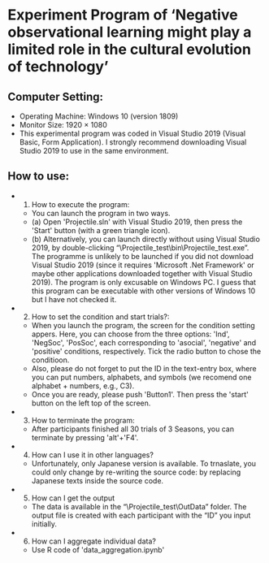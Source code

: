 # Experiment Program of ‘Negative observational learning might play a limited role in the cultural evolution of technology’


## Computer Setting:
+ Operating Machine: Windows 10 (version 1809)
+ Monitor Size: 1920 × 1080
+ This experimental program was coded in Visual Studio 2019 (Visual Basic, Form  Application). I strongly recommend downloading Visual Studio 2019 to use in the same environment.

## How to use:
+ 1. How to execute the program: 
    + You can launch the program in two ways. 
    + (a) Open 'Projectile.sln' with Visual Studio 2019, then press the 'Start' button (with a green triangle icon). 
    + (b) Alternatively, you can launch directly without using Visual Studio 2019, by double-clicking “\Projectile_test\bin\Projectile_test.exe”. The programme is unlikely to be launched if you did not download Visual Studio 2019 (since it requires 'Microsoft .Net Framework' or maybe other applications downloaded together with Visual Studio 2019). The program is only excusable on Windows PC. I guess that this program can be executable with other versions of Windows 10 but I have not checked it.

+ 2.  How to set the condition and start trials?:
    + When you launch the program, the screen for the condition setting appers. Here, you can choose from the three options: 'Ind', 'NegSoc', 'PosSoc', each corresponding to 'asocial', 'negative' and 'positive' conditions, respectively. Tick the radio button to chose the conditioon. 
    + Also, please do not forget to put the ID in the text-entry box, where you can put numbers, alphabets, and symbols (we recomend one alphabet + numbers, e.g., C3). 
    + Once you are ready, please push 'Button1'. Then press the 'start' button on the left top of the screen. 

+ 3. How to terminate the program:
    + After participants finished all 30 trials of 3 Seasons, you can terminate by pressing 'alt'+'F4'.

+ 4. How can I use it in other languages?
    + Unfortunately, only Japanese version is available. To trnaslate, you could only change by re-writing the source code: by replacing Japanese texts inside the source code.

+ 5. How can I get the output
    + The data is available in the “\Projectile_test\OutData” folder. The output file is created with each participant with the “ID” you input initially. 
+ 6. How can I aggregate individual data?
    + Use R code of 'data_aggregation.ipynb' 

